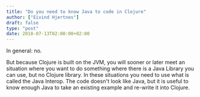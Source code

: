 ```yaml
---
title: "Do you need to know Java to code in Clojure"
author: ["Eivind Hjertnes"]
draft: false
type: "post"
date: 2018-07-13T02:00:00+02:00
---
```


In general: no.

But because Clojure is built on the JVM, you will sooner or later meet
an situation where you want to do something where there is a Java
Library you can use, but no Clojure library. In these situations you
need to use what is called the Java Interop. The code doesn't look like
Java, but it is useful to know enough Java to take an existing example
and re-write it into Clojure.
